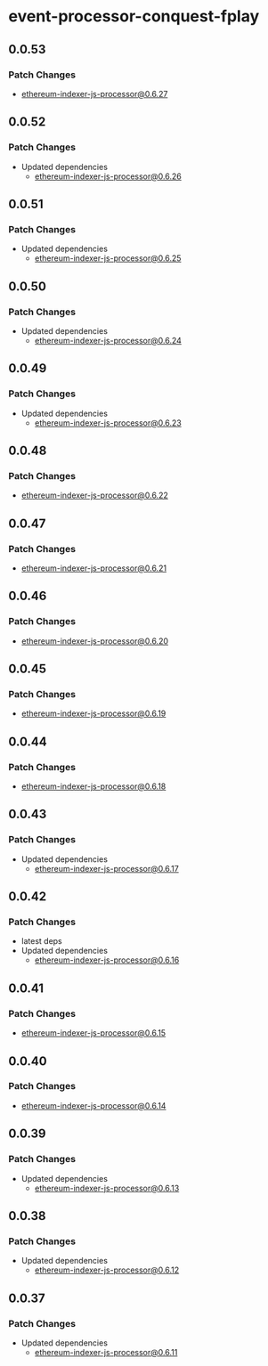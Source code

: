 # event-processor-conquest-fplay

## 0.0.53

### Patch Changes

- ethereum-indexer-js-processor@0.6.27

## 0.0.52

### Patch Changes

- Updated dependencies
  - ethereum-indexer-js-processor@0.6.26

## 0.0.51

### Patch Changes

- Updated dependencies
  - ethereum-indexer-js-processor@0.6.25

## 0.0.50

### Patch Changes

- Updated dependencies
  - ethereum-indexer-js-processor@0.6.24

## 0.0.49

### Patch Changes

- Updated dependencies
  - ethereum-indexer-js-processor@0.6.23

## 0.0.48

### Patch Changes

- ethereum-indexer-js-processor@0.6.22

## 0.0.47

### Patch Changes

- ethereum-indexer-js-processor@0.6.21

## 0.0.46

### Patch Changes

- ethereum-indexer-js-processor@0.6.20

## 0.0.45

### Patch Changes

- ethereum-indexer-js-processor@0.6.19

## 0.0.44

### Patch Changes

- ethereum-indexer-js-processor@0.6.18

## 0.0.43

### Patch Changes

- Updated dependencies
  - ethereum-indexer-js-processor@0.6.17

## 0.0.42

### Patch Changes

- latest deps
- Updated dependencies
  - ethereum-indexer-js-processor@0.6.16

## 0.0.41

### Patch Changes

- ethereum-indexer-js-processor@0.6.15

## 0.0.40

### Patch Changes

- ethereum-indexer-js-processor@0.6.14

## 0.0.39

### Patch Changes

- Updated dependencies
  - ethereum-indexer-js-processor@0.6.13

## 0.0.38

### Patch Changes

- Updated dependencies
  - ethereum-indexer-js-processor@0.6.12

## 0.0.37

### Patch Changes

- Updated dependencies
  - ethereum-indexer-js-processor@0.6.11
